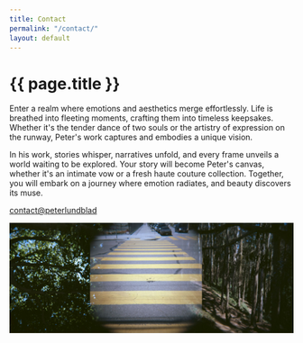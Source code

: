 ```yaml
---
title: Contact
permalink: "/contact/"
layout: default
---
```

<h1>{{ page.title }}</h1>
<p>Enter a realm where emotions and aesthetics merge effortlessly. Life is breathed into fleeting moments, crafting them into timeless keepsakes. Whether it's the tender dance of two souls or the artistry of expression on the runway, Peter's work captures and embodies a unique vision.</p>

<p>In his work, stories whisper, narratives unfold, and every frame unveils a world waiting to be explored. Your story will become Peter's canvas, whether it's an intimate vow or a fresh haute couture collection. Together, you will embark on a journey where emotion radiates, and beauty discovers its muse.</p>

<a class="contact" href="mailto:contact@peterlundblad.com">contact@peterlundblad</a>

<section>
    <img class="hero-photo" src="/assets/images/9130316955_7130398a2a_h.jpg" alt="triptych of grainy photographs">
</section>
<!-- 
<section>
    <img class="hero-photo" src="/assets/images/7Z2A2764.jpg" alt="green blade of grass">
</section> -->



